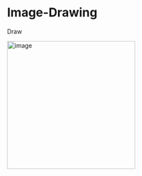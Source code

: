 # Image-Drawing
Draw

<img width="300" alt="image" src="https://github.com/sumith5/Image-Drawing/assets/172884071/b4d813dc-cad6-4eb2-90f1-4102815fd4c9">
